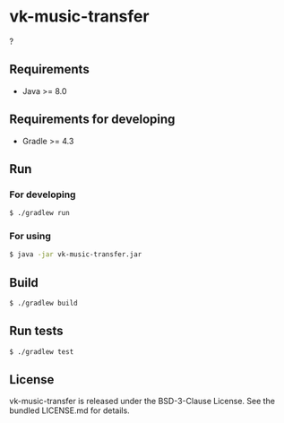 vk-music-transfer
=================

?

Requirements
------------

- Java >= 8.0

Requirements for developing
---------------------------

- Gradle >= 4.3

Run
---

### For developing


```bash
$ ./gradlew run
```

### For using

```bash
$ java -jar vk-music-transfer.jar
```

Build
-----

```bash
$ ./gradlew build
```


Run tests
---------

```bash
$ ./gradlew test
```

License
-------

vk-music-transfer is released under the BSD-3-Clause License. See the bundled LICENSE.md for details.

